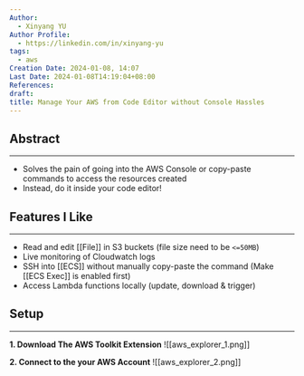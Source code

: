 ```yaml
---
Author:
  - Xinyang YU
Author Profile:
  - https://linkedin.com/in/xinyang-yu
tags:
  - aws
Creation Date: 2024-01-08, 14:07
Last Date: 2024-01-08T14:19:04+08:00
References: 
draft: 
title: Manage Your AWS from Code Editor without Console Hassles
---
```

## Abstract
---
- Solves the pain of going into the AWS Console or copy-paste commands to access the resources created
- Instead, do it inside your code editor!

## Features I Like
---
- Read and edit [[File]] in S3 buckets (file size need to be `<=50MB`)
- Live monitoring of Cloudwatch logs
- SSH into [[ECS]] without manually copy-paste the command (Make [[ECS Exec]] is enabled first)
- Access Lambda functions locally (update, download & trigger)

## Setup
---
**1. Download The AWS Toolkit Extension**
![[aws_explorer_1.png]]

**2. Connect to the your AWS Account** 
![[aws_explorer_2.png]]